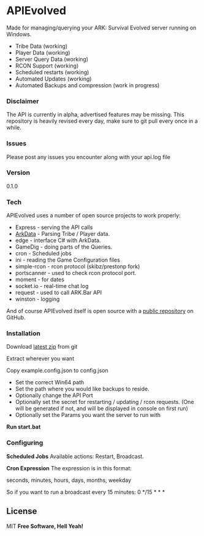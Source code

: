 # APIEvolved

Made for managing/querying your ARK: Survival Evolved server running on Windows.

  - Tribe Data (working)
  - Player Data (working)
  - Server Query Data (working)
  - RCON Support (working)
  - Scheduled restarts (working)
  - Automated Updates (working)
  - Automated Backups and compression (work in progress)


### Disclaimer
The API is currently in alpha, advertised features may be missing.
This repository is heavily revised every day, make sure to git pull
every once in a while.

### Issues
Please post any issues you encounter along with your api.log file

### Version
0.1.0

### Tech

APIEvolved uses a number of open source projects to work properly:

* Express - serving the API calls
* [ArkData](https://github.com/AuthiQ/ArkData) - Parsing Tribe / Player data.
* edge - interface C# with ArkData.
* GameDig - doing parts of the Queries.
* cron - Scheduled jobs
* ini - reading the Game Configuration files
* simple-rcon - rcon protocol (skibz/prestonp fork)
* portscanner - used to check rcon protocol port.
* moment - for dates
* socket.io - real-time chat log
* request - used to call ARK.Bar API
* winston - logging

And of course APIEvolved itself is open source with a [public repository](https://github.com/teamarkbar/APIEvolved) on GitHub.

### Installation

Download [latest zip](https://github.com/teamarkbar/APIEvolved/archive/master.zip) from git

Extract wherever you want
    
Copy example.config.json to config.json

- Set the correct Win64 path
- Set the path where you would like backups to reside.
- Optionally change the API Port
- Optionally set the secret for restarting / updating / rcon requests. (One will be generated if not, and will be displayed in console on first run)
- Optionally set the Params you want the server to run with

**Run start.bat**

### Configuring
**Scheduled Jobs**
Available actions: Restart, Broadcast.

**Cron Expression**
The expression is in this format:

seconds, minutes, hours, days, months, weekday

So if you want to run a broadcast every 15 minutes:
    0 */15 * * *

License
----
MIT **Free Software, Hell Yeah!**
